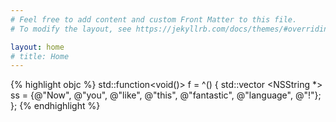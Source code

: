 ```yaml
---
# Feel free to add content and custom Front Matter to this file.
# To modify the layout, see https://jekyllrb.com/docs/themes/#overriding-theme-defaults

layout: home
# title: Home
---
```


{% highlight objc %}
std::function<void()> f = ^() {
    std::vector <NSString *> ss = {@"Now", @"you", @"like", @"this", @"fantastic", @"language", @"!"};
};
{% endhighlight %}

<p>&nbsp;</p>

